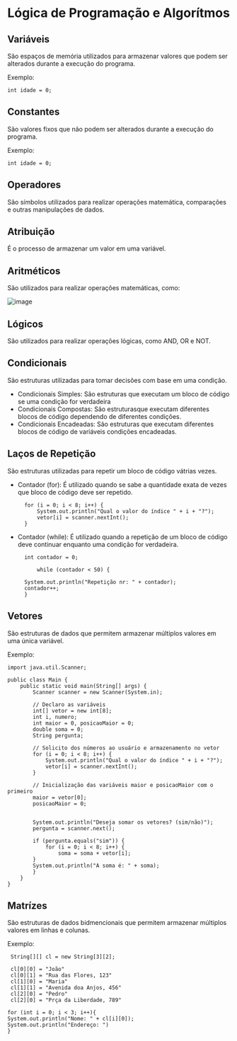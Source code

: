 # Lógica de Programação e Algorítmos

## Variáveis

São espaços de memória utilizados para armazenar valores que podem ser alterados durante a execução do programa.

Exemplo:

    int idade = 0;

## Constantes

São valores fixos que não podem ser alterados durante a execução do programa.

Exemplo:

    int idade = 0;
## Operadores

São símbolos utilizados para realizar operações matemática, comparações e outras manipulações de dados.
## Atribuição

É o processo de armazenar um valor em uma variável.
## Aritméticos

São utilizados para realizar operações matemáticas, como:

![image](https://github.com/Miguel281207/LOPAL/assets/159180695/65e4128b-7419-4966-9fc6-eade050f1d81)


## Lógicos

São utilizados para realizar operações lógicas, como AND, OR e NOT.
## Condicionais

São estruturas utilizadas para tomar decisões com base em uma condição.

- Condicionais Simples: São estruturas que executam um bloco de código se uma condição for verdadeira 
- Condicionais Compostas: São estruturasque executam diferentes blocos de código dependendo de diferentes condições.
- Condicionais Encadeadas: São estruturas que executam diferentes blocos de código de variáveis condições encadeadas.
## Laços de Repetição

São estruturas utilizadas para repetir um bloco de código vátrias vezes.

- Contador (for): É utilizado quando se sabe a quantidade exata de vezes que bloco de código deve ser repetido.

        for (i = 0; i < 8; i++) {       
            System.out.println("Qual o valor do índice " + i + "?");
            vetor[i] = scanner.nextInt();
        }

- Contador (while): É utilizado quando a repetição de um bloco de código deve continuar enquanto uma condição for verdadeira.

        int contador = 0;
        
            while (contador < 50) {
    
        System.out.println("Repetição nr: " + contador);
        contador++;
        }

## Vetores

São estruturas de dados que permitem armazenar múltiplos valores em uma única variável.

Exemplo:

    import java.util.Scanner;

    public class Main {
        public static void main(String[] args) {
            Scanner scanner = new Scanner(System.in);
        
            // Declaro as variáveis
            int[] vetor = new int[8];
            int i, numero;
            int maior = 0, posicaoMaior = 0;
            double soma = 0;
            String pergunta;
        
            // Solicito dos números ao usuário e armazenamento no vetor
            for (i = 0; i < 8; i++) {
                System.out.println("Qual o valor do índice " + i + "?");
                vetor[i] = scanner.nextInt();
            }

            // Inicialização das variáveis maior e posicaoMaior com o primeiro
            maior = vetor[0];
            posicaoMaior = 0;
        

            System.out.println("Deseja somar os vetores? (sim/não)");
            pergunta = scanner.next();

            if (pergunta.equals("sim")) {
                for (i = 0; i < 8; i++) {
                    soma = soma + vetor[i];
            }
            System.out.println("A soma é: " + soma);
            }
        }
    }
    
## Matrízes

São estruturas de dados bidmencionais que permitem armazenar  múltiplos valores em linhas e colunas.

Exemplo:

     String[][] cl = new String[3][2];
     
     cl[0][0] = "João"
     cl[0][1] = "Rua das Flores, 123"
     cl[1][0] = "Maria"
     cl[1][1] = "Avenida doa Anjos, 456" 
     cl[2][0] = "Pedro"
     cl[2][0] = "Prça da Liberdade, 789"
     
    for (int i = 0; i < 3; i++){
    System.out.println("Nome: " + cl[i][0]);
    System.out.println("Endereço: ")
    }
